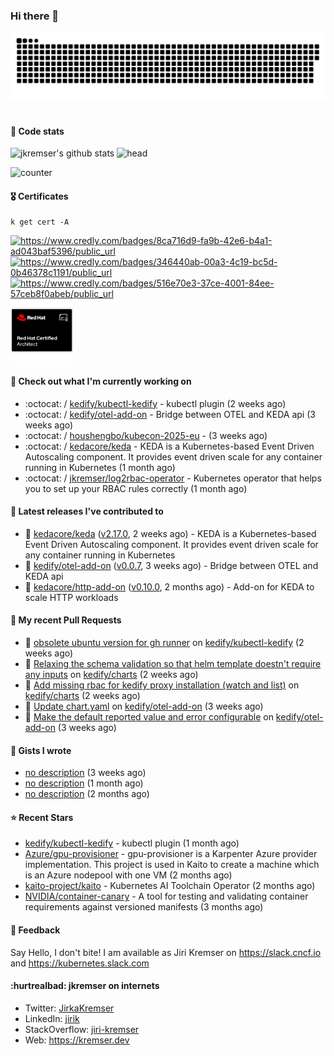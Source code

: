 ### Hi there 👋

<picture>
  <source media="(prefers-color-scheme: dark)" srcset="github-snake-dark.svg" />
  <source media="(prefers-color-scheme: light)" srcset="github-snake.svg" />
  <img alt="github-snake" src="github-snake.svg" />
</picture>
<img src="css.svg" width="5" height="5" alt="css-in-readme">

#### 📱 Code stats

![jkremser's github stats](https://github-readme-stats.vercel.app/api?username=jkremser&count_private=true&show_icons=true&hide_border=false&theme=tokyonight&title_color=5bcdec&bg_color=0d1117&border_radius=false) ![head](https://user-images.githubusercontent.com/535866/175570014-71166aaa-95f7-4a4f-869c-93a16481de4e.jpeg)



![counter](https://komarev.com/ghpvc/?username=jkremser&color=5bcdec&style=for-the-badge)

#### 🎖 Certificates
```
k get cert -A
```
<p align="left">
    <a href="https://www.credly.com/badges/8ca716d9-fa9b-42e6-b4a1-ad043baf5396/public_url">
        <img src="https://training.linuxfoundation.org/wp-content/uploads/2022/11/CKA.png" alt="https://www.credly.com/badges/8ca716d9-fa9b-42e6-b4a1-ad043baf5396/public_url" width="110" height="110"/>
    </a>
    <a href="https://www.credly.com/badges/346440ab-00a3-4c19-bc5d-0b46378c1191/public_url">
        <img src="https://training.linuxfoundation.org/wp-content/uploads/2022/11/CKS.png" alt="https://www.credly.com/badges/346440ab-00a3-4c19-bc5d-0b46378c1191/public_url" width="110" height="110"/>
    </a>
    <a href="https://www.credly.com/badges/516e70e3-37ce-4001-84ee-57ceb8f0abeb/public_url">
        <img src="https://training.linuxfoundation.org/wp-content/uploads/2020/11/lfcs_111820-300x300.png" alt="https://www.credly.com/badges/516e70e3-37ce-4001-84ee-57ceb8f0abeb/public_url" width="110" height="110"/>
    </a>
    <a href="https://rhtapps.redhat.com/verify/?certId=120-194-022">
        <img src="./rhca.png" alt="https://rhtapps.redhat.com/verify/?certId=120-194-022" width="100" height="100"/>
    </a>
</p>

#### 👷 Check out what I'm currently working on

- :octocat: / [kedify/kubectl-kedify](https://github.com/kedify/kubectl-kedify) - kubectl plugin (2 weeks ago)
- :octocat: / [kedify/otel-add-on](https://github.com/kedify/otel-add-on) - Bridge between OTEL and KEDA api (3 weeks ago)
- :octocat: / [houshengbo/kubecon-2025-eu](https://github.com/houshengbo/kubecon-2025-eu) -  (3 weeks ago)
- :octocat: / [kedacore/keda](https://github.com/kedacore/keda) -  KEDA is a Kubernetes-based Event Driven Autoscaling component. It provides event driven scale for any container running in Kubernetes  (1 month ago)
- :octocat: / [jkremser/log2rbac-operator](https://github.com/jkremser/log2rbac-operator) - Kubernetes operator that helps you to set up your RBAC rules correctly (1 month ago)

#### 🔭 Latest releases I've contributed to

- 🎉 [kedacore/keda](https://github.com/kedacore/keda) ([v2.17.0](https://github.com/kedacore/keda/releases/tag/v2.17.0), 2 weeks ago) -  KEDA is a Kubernetes-based Event Driven Autoscaling component. It provides event driven scale for any container running in Kubernetes 
- 🎉 [kedify/otel-add-on](https://github.com/kedify/otel-add-on) ([v0.0.7](https://github.com/kedify/otel-add-on/releases/tag/v0.0.7), 3 weeks ago) - Bridge between OTEL and KEDA api
- 🎉 [kedacore/http-add-on](https://github.com/kedacore/http-add-on) ([v0.10.0](https://github.com/kedacore/http-add-on/releases/tag/v0.10.0), 2 months ago) - Add-on for KEDA to scale HTTP workloads

#### 🔨 My recent Pull Requests

- 💪 [obsolete ubuntu version for gh runner](https://github.com/kedify/kubectl-kedify/pull/19) on [kedify/kubectl-kedify](https://github.com/kedify/kubectl-kedify) (2 weeks ago)
- 💪 [Relaxing the schema validation so that helm template doestn&#39;t require any inputs](https://github.com/kedify/charts/pull/143) on [kedify/charts](https://github.com/kedify/charts) (2 weeks ago)
- 💪 [Add missing rbac for kedify proxy installation (watch and list)](https://github.com/kedify/charts/pull/141) on [kedify/charts](https://github.com/kedify/charts) (2 weeks ago)
- 💪 [Update chart.yaml](https://github.com/kedify/otel-add-on/pull/87) on [kedify/otel-add-on](https://github.com/kedify/otel-add-on) (3 weeks ago)
- 💪 [Make the default reported value and error configurable](https://github.com/kedify/otel-add-on/pull/85) on [kedify/otel-add-on](https://github.com/kedify/otel-add-on) (3 weeks ago)

#### 📓 Gists I wrote

- [no description](https://gist.github.com/a2504f630ae0e73fffb4ab9bbd23a90a) (3 weeks ago)
- [no description](https://gist.github.com/ad3dc850b96b54ecc8657204645300e9) (1 month ago)
- [no description](https://gist.github.com/745f70911ca695b13c5e9b330c1959cc) (2 months ago)

#### ⭐ Recent Stars

- [kedify/kubectl-kedify](https://github.com/kedify/kubectl-kedify) - kubectl plugin (1 month ago)
- [Azure/gpu-provisioner](https://github.com/Azure/gpu-provisioner) - gpu-provisioner is a Karpenter Azure provider implementation. This project is used in Kaito to create a machine which is an Azure nodepool with one VM (2 months ago)
- [kaito-project/kaito](https://github.com/kaito-project/kaito) - Kubernetes AI Toolchain Operator (2 months ago)
- [NVIDIA/container-canary](https://github.com/NVIDIA/container-canary) - A tool for testing and validating container requirements against versioned manifests (3 months ago)

#### 💬 Feedback

Say Hello, I don't bite! I am available as Jiri Kremser on https://slack.cncf.io and https://kubernetes.slack.com


#### :hurtrealbad: jkremser on internets

- Twitter: <a href="https://twitter.com/JirkaKremser">JirkaKremser</a>
- LinkedIn: <a href="https://www.linkedin.com/in/jirik/">jirik</a>
- StackOverflow: <a href="https://stackoverflow.com/users/1594980/jiri-kremser">jiri-kremser</a>
- Web: https://kremser.dev